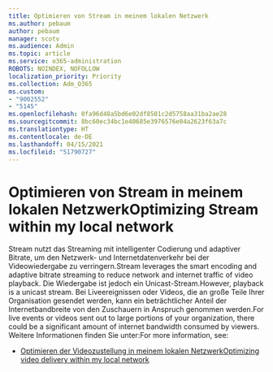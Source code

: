 ```yaml
---
title: Optimieren von Stream in meinem lokalen Netzwerk
ms.author: pebaum
author: pebaum
manager: scotv
ms.audience: Admin
ms.topic: article
ms.service: o365-administration
ROBOTS: NOINDEX, NOFOLLOW
localization_priority: Priority
ms.collection: Adm_O365
ms.custom:
- "9002552"
- "5145"
ms.openlocfilehash: 0fa96d48a5bd6e02df8501c2d5758aa31ba2ae28
ms.sourcegitcommit: 8bc60ec34bc1e40685e3976576e04a2623f63a7c
ms.translationtype: HT
ms.contentlocale: de-DE
ms.lasthandoff: 04/15/2021
ms.locfileid: "51790727"
---
```

# <a name="optimizing-stream-within-my-local-network"></a><span data-ttu-id="1c5a1-102">Optimieren von Stream in meinem lokalen Netzwerk</span><span class="sxs-lookup"><span data-stu-id="1c5a1-102">Optimizing Stream within my local network</span></span>

<span data-ttu-id="1c5a1-103">Stream nutzt das Streaming mit intelligenter Codierung und adaptiver Bitrate, um den Netzwerk- und Internetdatenverkehr bei der Videowiedergabe zu verringern.</span><span class="sxs-lookup"><span data-stu-id="1c5a1-103">Stream leverages the smart encoding and adaptive bitrate streaming to reduce network and internet traffic of video playback.</span></span> <span data-ttu-id="1c5a1-104">Die Wiedergabe ist jedoch ein Unicast-Stream.</span><span class="sxs-lookup"><span data-stu-id="1c5a1-104">However, playback is a unicast stream.</span></span> <span data-ttu-id="1c5a1-105">Bei Liveereignissen oder Videos, die an große Teile Ihrer Organisation gesendet werden, kann ein beträchtlicher Anteil der Internetbandbreite von den Zuschauern in Anspruch genommen werden.</span><span class="sxs-lookup"><span data-stu-id="1c5a1-105">For live events or videos sent out to large portions of your organization, there could be a significant amount of internet bandwidth consumed by viewers.</span></span> <span data-ttu-id="1c5a1-106">Weitere Informationen finden Sie unter:</span><span class="sxs-lookup"><span data-stu-id="1c5a1-106">For more information, see:</span></span>

- [<span data-ttu-id="1c5a1-107">Optimieren der Videozustellung in meinem lokalen Netzwerk</span><span class="sxs-lookup"><span data-stu-id="1c5a1-107">Optimizing video delivery within my local network</span></span>](https://docs.microsoft.com/stream/network-overview#optimizing-video-delivery-within-my-local-network)
